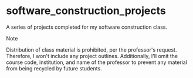 # software_construction_projects
A series of projects completed for my software construction class.

> [!Note]
> Distribution of class material is prohibited, per the professor's request. Therefore, I won't include any project outlines. Additionally, I'll omit the course code, institution, and name of the professor to prevent any material from being recycled by future students.
